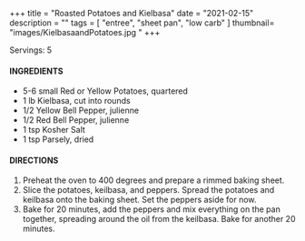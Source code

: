 +++
title = "Roasted Potatoes and Kielbasa"
date = "2021-02-15"
description = ""
tags = [
    "entree",
    "sheet pan",
    "low carb"
]
thumbnail= "images/KielbasaandPotatoes.jpg "
+++

Servings: 5 <!--more-->

#### INGREDIENTS 

* 5-6 small Red or Yellow Potatoes, quartered
* 1 lb Kielbasa, cut into rounds 
* 1/2 Yellow Bell Pepper, julienne 
* 1/2 Red Bell Pepper, julienne
* 1 tsp Kosher Salt
* 1 tsp Parsely, dried 

#### DIRECTIONS 

1. Preheat the oven to 400 degrees and prepare a rimmed baking sheet. 
2. Slice the potatoes, keilbasa, and peppers. Spread the potatoes and keilbasa onto the baking sheet. Set the peppers aside for now. 
3. Bake for 20 minutes, add the peppers and mix everything on the pan together, spreading around the oil from the keilbasa. Bake for another 20 minutes. 
